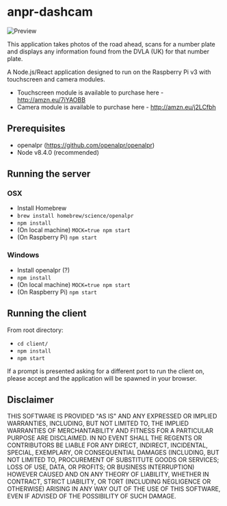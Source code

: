 # anpr-dashcam

![Preview](https://github.com/kslat3r/anpr-dashcam/raw/master/example.png)

This application takes photos of the road ahead, scans for a number plate and displays any information found from the DVLA (UK) for that number plate.

A Node.js/React application designed to run on the Raspberry Pi v3 with touchscreen and camera modules.

* Touchscreen module is available to purchase here - http://amzn.eu/7iYAOBB
* Camera module is available to purchase here - http://amzn.eu/j2LCfbh

## Prerequisites

* openalpr (https://github.com/openalpr/openalpr)
* Node v8.4.0 (recommended)

## Running the server

### OSX

* Install Homebrew
* `brew install homebrew/science/openalpr`
* `npm install`
* (On local machine) `MOCK=true npm start`
* (On Raspberry Pi) `npm start`

### Windows

* Install openalpr (?)
* `npm install`
* (On local machine) `MOCK=true npm start`
* (On Raspberry Pi) `npm start`

## Running the client

From root directory:

* `cd client/`
* `npm install`
* `npm start`

If a prompt is presented asking for a different port to run the client on, please accept and the application will be spawned in your browser.

## Disclaimer

THIS SOFTWARE IS PROVIDED "AS IS" AND ANY EXPRESSED OR IMPLIED WARRANTIES, INCLUDING, BUT NOT LIMITED TO, THE IMPLIED WARRANTIES OF MERCHANTABILITY AND FITNESS FOR A PARTICULAR PURPOSE ARE DISCLAIMED. IN NO EVENT SHALL THE REGENTS OR CONTRIBUTORS BE LIABLE FOR ANY DIRECT, INDIRECT, INCIDENTAL, SPECIAL, EXEMPLARY, OR CONSEQUENTIAL DAMAGES (INCLUDING, BUT NOT LIMITED TO, PROCUREMENT OF SUBSTITUTE GOODS OR SERVICES; LOSS OF USE, DATA, OR PROFITS; OR BUSINESS INTERRUPTION)
HOWEVER CAUSED AND ON ANY THEORY OF LIABILITY, WHETHER IN CONTRACT, STRICT LIABILITY, OR TORT (INCLUDING NEGLIGENCE OR OTHERWISE) ARISING IN ANY WAY OUT OF THE USE OF THIS SOFTWARE, EVEN IF ADVISED OF THE POSSIBILITY OF SUCH DAMAGE.
